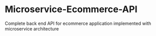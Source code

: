 # Microservice-Ecommerce-API
Complete back end API for ecommerce application implemented with microservice architecture
